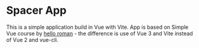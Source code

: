 # Spacer App

This is a simple application build in Vue with Vite. App is based on Simple Vue course by [hello roman](https://youtu.be/PmlipEkFSOk) - the difference is use of Vue 3 and Vite instead of Vue 2 and vue-cli.

